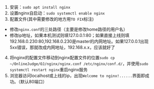 1. 安装：`sudo apt install nginx`
2. 设置nginx自启动：`sudo systemctl enable nginx`
3. 配置文件(其中需要修改的地方用`TO FIX`标注)
- 修改`nginx.conf`的三处路径（主要是修改home路径的用户名）
- 修改ip地址，如果本机测试则填127.0.0.1:80；如果直接上线则填192.168.0.230:80,192.168.0.230是master的内网地址。如果127.0.0.1出现5xx错误，那就改成内网地址，192.168.x.x，应该就好了
4. 将nginx的配置文件移动到nginx配置文件的位置`sudo cp ~/OnlineJudge/OJ/nginx/nginx.conf /etc/nginx/conf.d/`，并使用`sudo systemctl restart nginx`重启nginx服务
5. 浏览器访问localhost或上线的ip，出现`Welcome to nginx!......`界面即成功。（默认80端口）